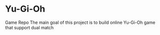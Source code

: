 # Yu-Gi-Oh
Game Repo
The main goal of this project is to build online Yu-Gi-Oh game that support dual match

